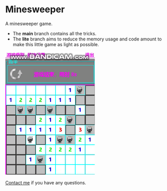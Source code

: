# Minesweeper

A minesweeper game.
- The **main** branch contains all the tricks.
- The **lite** branch aims to reduce the memory usage and code amount to make this little game as light as possible. 

![showcase](src/source/resource/img/showcase.gif)

[Contact me](https://cloudyant.github.io/about/) if you have any questions.